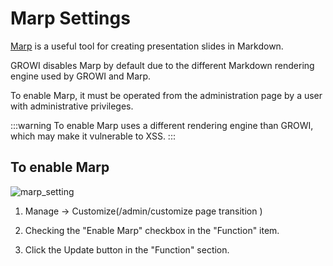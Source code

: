 # Marp Settings

[Marp](https://marp.app/) is a useful tool for creating presentation slides in Markdown.

GROWI disables Marp by default due to the different Markdown rendering engine used by GROWI and Marp.

To enable Marp, it must be operated from the administration page by a user with administrative privileges.

:::warning
To enable Marp uses a different rendering engine than GROWI, which may make it vulnerable to XSS.
:::

## To enable Marp

<img :src="$withBase('/assets/images/marp_setting.png')" alt="marp_setting">

1. Manage → Customize(/admin/customize page transition )

2. Checking the "Enable Marp" checkbox in the "Function" item.

3. Click the Update button in the "Function" section.

